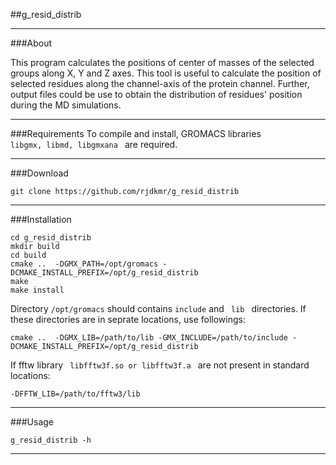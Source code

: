 ##g_resid_distrib
***

###About

This program calculates the positions of center of masses of the selected
groups along X, Y and Z axes. This tool is useful to calculate the position
of selected residues along the channel-axis of the protein channel. Further,
output files could be use to obtain the distribution of residues' position
during the MD simulations.

***

###Requirements
To compile and install, GROMACS libraries <code> libgmx, libmd, libgmxana </code> are required.
***

###Download
<pre><code>git clone https://github.com/rjdkmr/g_resid_distrib
</code></pre>
***

###Installation
<pre><code>cd g_resid_distrib
mkdir build
cd build
cmake ..  -DGMX_PATH=/opt/gromacs -DCMAKE_INSTALL_PREFIX=/opt/g_resid_distrib
make
make install
</code></pre>

Directory <code>/opt/gromacs</code> should contains <code>include</code> and <code> lib </code> directories. If these directories are in seprate locations, use followings:
<pre><code>cmake ..  -DGMX_LIB=/path/to/lib -GMX_INCLUDE=/path/to/include -DCMAKE_INSTALL_PREFIX=/opt/g_resid_distrib
</code></pre>

If fftw library <code> libfftw3f.so or libfftw3f.a </code> are not present in standard locations:
<pre><code>-DFFTW_LIB=/path/to/fftw3/lib</code></pre>
***

###Usage
<pre><code>g_resid_distrib -h
</code></pre>
***
